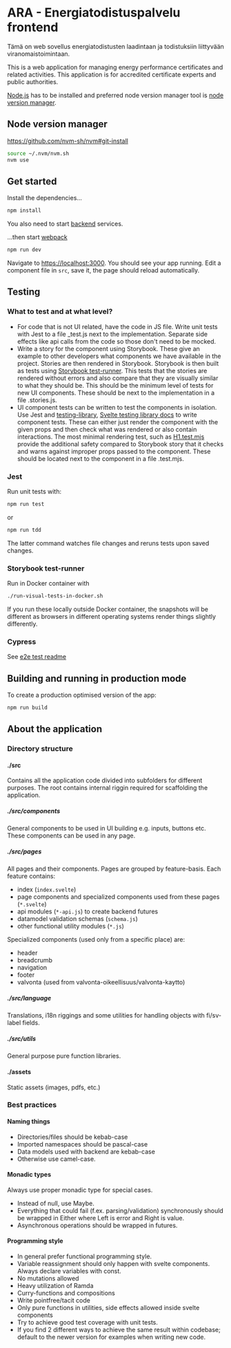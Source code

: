 # ARA - Energiatodistuspalvelu frontend

Tämä on web sovellus energiatodistusten laadintaan 
ja todistuksiin liittyvään viranomaistoimintaan.

This is a web application for managing energy performance certificates and related activities. 
This application is for accredited certificate experts and public authorities.

[Node.js](https://nodejs.org) has to be installed and preferred node version manager tool is 
[node version manager](https://github.com/nvm-sh/nvm).

## Node version manager

https://github.com/nvm-sh/nvm#git-install

```bash
source ~/.nvm/nvm.sh
nvm use
```

## Get started

Install the dependencies...

```bash
npm install
```

You also need to start [backend](../etp-core) services.

...then start [webpack](https://webpack.js.org)

```bash
npm run dev
```

Navigate to [https://localhost:3000](https://localhost:3000). You should see your app running. Edit a component file in `src`, save it, the page should reload automatically.

## Testing

### What to test and at what level?

* For code that is not UI related, have the code in JS file. Write unit tests with Jest to a file <filename>_test.js
  next to the implementation.
  Separate side effects like api calls from the code so those don't need to be mocked.
* Write a story for the component using Storybook. These give an example to other developers what components we have
  available in the project. Stories are then rendered in Storybook. Storybook is then built as tests
  using [Storybook test-runner](https://github.com/storybookjs/test-runner). This tests that the stories are rendered
  without errors and also compare that they are visually similar to what they should be. This should be the minimum
  level of tests for new UI components. These should be next to the implementation in a file <Component name>
  .stories.js.
* UI component tests can be written to test the components in isolation. Use Jest
  and [testing-library](https://testing-library.com/docs/), [Svelte testing library docs](https://testing-library.com/docs/svelte-testing-library/intro)
  to write component tests. These can either just render the component with the given props and then check what was
  rendered or also contain interactions. The most minimal rendering test, such
  as [H1.test.mjs](src/components/H/H1.test.mjs) provide the additional safety compared to Storybook story that it
  checks and warns against improper props passed to the component. These should be located next to the component in a
  file <Component name>.test.mjs.

### Jest

Run unit tests with:

```bash
npm run test
```

or

```bash
npm run tdd
```

The latter command watches file changes and reruns tests upon saved changes.

### Storybook test-runner

Run in Docker container with

```bash
./run-visual-tests-in-docker.sh
```

If you run these locally outside Docker container, the snapshots will be different as browsers in different operating
systems render things slightly differently.

### Cypress

See [e2e test readme](../e2e-tests/cypress/README.md)

## Building and running in production mode

To create a production optimised version of the app:

```bash
npm run build
```


## About the application

### Directory structure

#### ./src

Contains all the application code divided into subfolders for different purposes. The root contains internal riggin required for scaffolding the application.

##### ./src/components

General components to be used in UI building e.g. inputs, buttons etc. 
These components can be used in any page.

##### ./src/pages

All pages and their components. Pages are grouped by feature-basis.
Each feature contains:
* index (`index.svelte`)
* page components and specialized components used from these pages (`*.svelte`)
* api modules (`*-api.js`) to create backend futures
* datamodel validation schemas (`schema.js`)
* other functional utility modules (`*.js`)

Specialized components (used only from a specific place) are:
* header
* breadcrumb
* navigation
* footer
* valvonta (used from valvonta-oikeellisuus/valvonta-kaytto)

##### ./src/language

Translations, i18n riggings and some utilities for handling objects with fi/sv-label fields.

##### ./src/utils

General purpose pure function libraries.

#### ./assets

Static assets (images, pdfs, etc.)

### Best practices

#### Naming things

- Directories/files should be kebab-case
- Imported namespaces should be pascal-case 
- Data models used with backend are kebab-case
- Otherwise use camel-case.

#### Monadic types

Always use proper monadic type for special cases.
- Instead of null, use Maybe.
- Everything that could fail (f.ex. parsing/validation) synchronously should be wrapped in Either where Left is error and Right is value.
- Asynchronous operations should be wrapped in futures.

#### Programming style

- In general prefer functional programming style.
- Variable reassignment should only happen with svelte components. Always declare variables with const.
- No mutations allowed
- Heavy utilization of Ramda
- Curry-functions and compositions
- Write pointfree/tacit code
- Only pure functions in utilities, side effects allowed inside svelte components
- Try to achieve good test coverage with unit tests.
- If you find 2 different ways to achieve the same result within codebase; default to the newer version for examples when writing new code.
